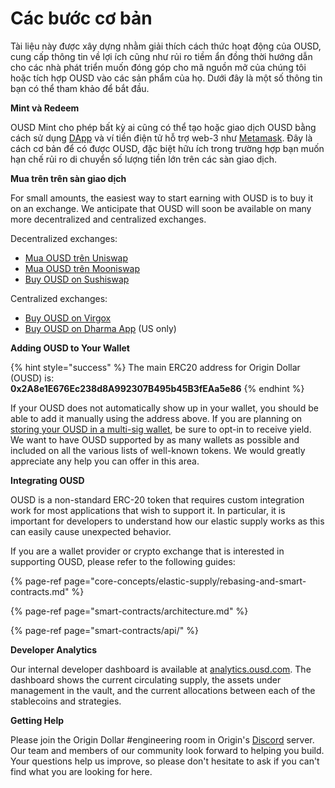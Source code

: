 # Các bước cơ bản

Tài liệu này được xây dựng nhằm giải thích cách thức hoạt động của OUSD, cung cấp thông tin về lợi ích cũng như rủi ro tiềm ẩn đồng thời hướng dẫn cho các nhà phát triển muốn đóng góp cho mã nguồn mở của chúng tôi hoặc tích hợp OUSD vào các sản phẩm của họ. Dưới đây là một số thông tin bạn có thể tham khảo để bắt đầu.

**Mint và Redeem**

OUSD Mint cho phép bất kỳ ai cũng có thể tạo hoặc giao dịch OUSD bằng cách sử dụng [DApp](www.ousd.com) và ví tiền điện tử hỗ trợ web-3 như [Metamask](https://www.metamask.io). Đây là cách cơ bản để có được OUSD, đặc biệt hữu ích trong trường hợp bạn muốn hạn chế rủi ro di chuyển số lượng tiền lớn trên các sàn giao dịch.

**Mua trên trên sàn giao dịch**

For small amounts, the easiest way to start earning with OUSD is to buy it on an exchange. We anticipate that OUSD will soon be available on many more decentralized and centralized exchanges.

Decentralized exchanges:

* [Mua OUSD trên Uniswap](https://app.uniswap.org/#/swap?outputCurrency=0x2A8e1E676Ec238d8A992307B495b45B3fEAa5e86)
* [Mua OUSD trên Mooniswap](https://mooniswap.exchange/#/swap?outputToken=0x2a8e1e676ec238d8a992307b495b45b3feaa5e86)
* [Buy OUSD on Sushiswap](https://exchange.sushiswapclassic.org/#/swap?inputCurrency=0x2a8e1e676ec238d8a992307b495b45b3feaa5e86&outputCurrency=0xdac17f958d2ee523a2206206994597c13d831ec7)

Centralized exchanges:

* [Buy OUSD on Virgox](https://virgox.com/exchange/141)
* [Buy OUSD on Dharma App](https://www.dharma.io/) \(US only\)

**Adding OUSD to Your Wallet**

{% hint style="success" %}
The main ERC20 address for Origin Dollar \(OUSD\) is:   
**0x2A8e1E676Ec238d8A992307B495b45B3fEAa5e86**
{% endhint %}

If your OUSD does not automatically show up in your wallet, you should be able to add it manually using the address above. If you are planning on [storing your OUSD in a multi-sig wallet](core-concepts/elastic-supply/rebasing-and-smart-contracts.md), be sure to opt-in to receive yield. We want to have OUSD supported by as many wallets as possible and included on all the various lists of well-known tokens. We would greatly appreciate any help you can offer in this area.

**Integrating OUSD**

OUSD is a non-standard ERC-20 token that requires custom integration work for most applications that wish to support it. In particular, it is important for developers to understand how our elastic supply works as this can easily cause unexpected behavior.

If you are a wallet provider or crypto exchange that is interested in supporting OUSD, please refer to the following guides:

{% page-ref page="core-concepts/elastic-supply/rebasing-and-smart-contracts.md" %}

{% page-ref page="smart-contracts/architecture.md" %}

{% page-ref page="smart-contracts/api/" %}

**Developer Analytics**

Our internal developer dashboard is available at [analytics.ousd.com](https://analytics.ousd.com). The dashboard shows the current circulating supply, the assets under management in the vault, and the current allocations between each of the stablecoins and strategies.

**Getting Help**

Please join the Origin Dollar \#engineering room in Origin's [Discord](www.originprotocol.com/discord) server.  Our team and members of our community look forward to helping you build. Your questions help us improve, so please don't hesitate to ask if you can't find what you are looking for here.

